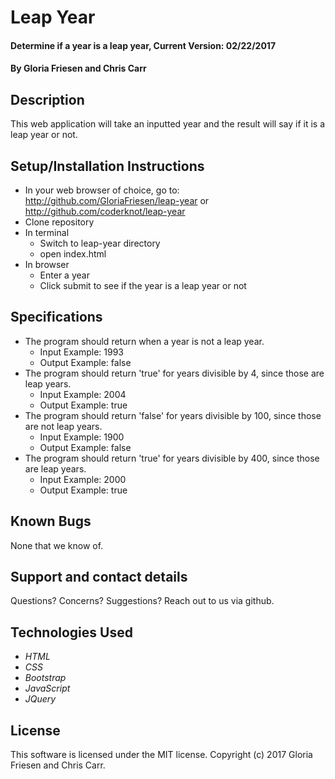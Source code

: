 # Leap Year

#### Determine if a year is a leap year, Current Version: 02/22/2017

#### By Gloria Friesen and Chris Carr

## Description
This web application will take an inputted year and the result will say if it is a leap year or not.

## Setup/Installation Instructions
* In your web browser of choice, go to: <http://github.com/GloriaFriesen/leap-year> or <http://github.com/coderknot/leap-year>
* Clone repository
* In terminal
  * Switch to leap-year directory
  * open index.html
* In browser
  * Enter a year
  * Click submit to see if the year is a leap year or not

## Specifications

* The program should return when a year is not a leap year.
  * Input Example: 1993
  * Output Example: false
* The program should return 'true' for years divisible by 4, since those are leap years.
  * Input Example: 2004
  * Output Example: true
* The program should return 'false' for years divisible by 100, since those are not leap years.
  * Input Example: 1900
  * Output Example: false
* The program should return 'true' for years divisible by 400, since those are leap years.
  * Input Example: 2000
  * Output Example: true

## Known Bugs
None that we know of.

## Support and contact details
Questions? Concerns? Suggestions? Reach out to us via github.

## Technologies Used
* _HTML_
* _CSS_
* _Bootstrap_
* _JavaScript_
* _JQuery_

## License
This software is licensed under the MIT license.
Copyright (c) 2017 Gloria Friesen and Chris Carr.
